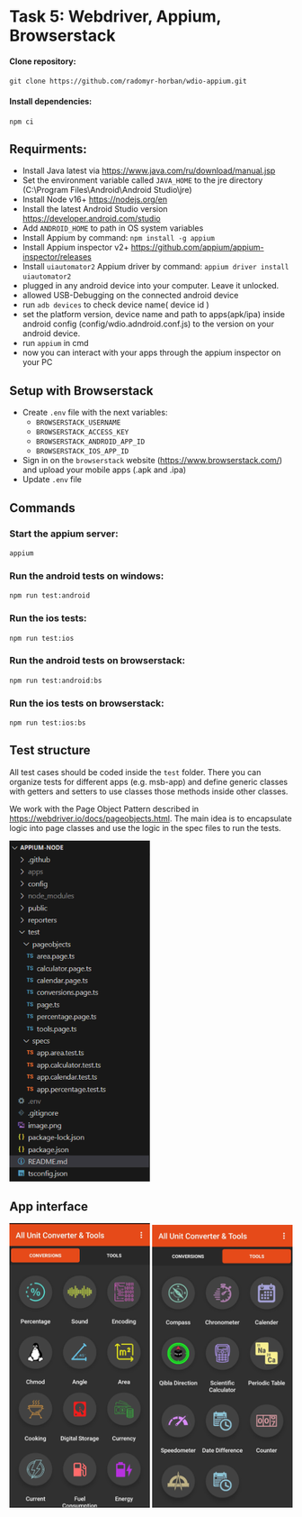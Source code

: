 # Task 5: Webdriver, Appium, Browserstack

#### Clone repository:

    git clone https://github.com/radomyr-horban/wdio-appium.git

#### Install dependencies:

    npm ci

## Requirments:

- Install Java latest via https://www.java.com/ru/download/manual.jsp
- Set the environment variable called `JAVA_HOME` to the jre directory (C:\Program Files\Android\Android Studio\jre\)
- Install Node v16+ https://nodejs.org/en
- Install the latest Android Studio version https://developer.android.com/studio
- Add `ANDROID_HOME` to path in OS system variables
- Install Appium by command: `npm install -g appium`
- Install Appium inspector v2+ https://github.com/appium/appium-inspector/releases
- Install `uiautomator2` Appium driver by command: `appium driver install uiautomator2`
- plugged in any android device into your computer. Leave it unlocked.
- allowed USB-Debugging on the connected android device
- run `adb devices` to check device name( device id )
- set the platform version, device name and path to apps(apk/ipa) inside android config (config/wdio.adndroid.conf.js) to the version on your android device.
- run `appium` in cmd
- now you can interact with your apps through the appium inspector on your PC

## Setup with Browserstack

- Create `.env` file with the next variables:
  - `BROWSERSTACK_USERNAME`
  - `BROWSERSTACK_ACCESS_KEY`
  - `BROWSERSTACK_ANDROID_APP_ID`
  - `BROWSERSTACK_IOS_APP_ID`
- Sign in on the `browserstack` website (https://www.browserstack.com/) and upload your mobile apps (.apk and .ipa)
- Update `.env` file

## Commands

### Start the appium server:

    appium

### Run the android tests on windows:

    npm run test:android

### Run the ios tests:

    npm run test:ios

### Run the android tests on browserstack:

    npm run test:android:bs

### Run the ios tests on browserstack:

    npm run test:ios:bs

## Test structure

All test cases should be coded inside the `test` folder. There you can organize tests for different apps (e.g. msb-app) and define generic classes with getters and setters to use classes those methods inside other classes.

We work with the Page Object Pattern described in <https://webdriver.io/docs/pageobjects.html>. The main idea is to encapsulate logic into page classes and use the logic in the spec files to run the tests.

<img src="./public/folder-structure.png" width="250" alt="Folder Structure">

## App interface

  <img src="./public/interface-conversions.jpg" width="250" alt="interface-conversions">
  <img src="./public/interface-tools.jpg" width="250" alt="interface-conversions">
